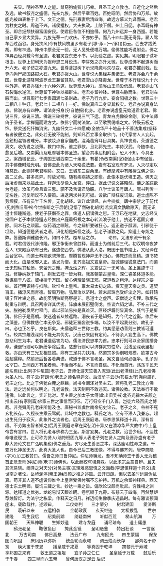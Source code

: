 <!-- { "loadSidebar": true } -->
　　夫显。明神圣至人之能。鼠窃狗偷狡儿巧幸。且圣王之立教也。自近化之然后及远。故书叙尧之盛德。先亲九族。然后平章百姓。百姓昭明。然后协和万邦。故能光被四表格于上下。文王之德。先刑寡妻后清四海。故远方慕义九译而来。老君为柱史之时。周道不兴。诸侯擅权。大夫执政。上陵下僭。州土日促。李耳既有神圣。即合拯颓扶弱富国安民。使君臣各位不相逾僭。何乃九州远弃一身西遁。若能自己家乡显大灵异。九族光荣一门欢庆。不亦妙乎。而八十四年蔑无奇异。雇人驾车西过函谷。身死扶风(今有扶风槐里乡有老子[塚-豖+(一/豖)])伪云。西去才践羌胡。即有神通。神州中原全无一验。无人见处便唱万端。偷佛胜能巧说附会。佛之神异西经具载今有圣迹。老君灵变东史不书。以此验之虚。实见矣。明眼君子试听根由。世尊上忉利天为报母恩三月说法。李耳效之亦升太微。世尊成佛不起道树而升六天。老子仿之亦游九天。世尊菩提树下示现降魔弓矢尽变。老君亦摧剑戟。世尊向拘尸那国路掷大石。老君亦拨大山。世尊说大集经并集诸王。老君亦会八千余国。世尊北游降阿波罗龙王兼留其影。老君雪山亦降毒龙。世尊于本行经说九十六种外道。老君亦降九十六种外道。世尊现大神力。须弥山王涌没低昂。老君亦山飞石裂海水逆流。世尊留下神钵以福群生。老君亦留神钵。世尊右胁而生。老君剖左腋而出。世尊周行七步表圆满七圣财故。老子乃行九步。妄合阳极之数。世尊三十二相八十种好。老君七十二相八十一好。佛说真应二身显其权实。老君亦说真身法身。佛说身有四种。谓法身报身(分自他报)化身。老君亦说虚皇元始道君老君。佛说三界。彼说三清。佛说三轮持世。彼说三气下运。青龙白虎像彼金刚。玄中法师倚于圣者。学禅庭而建方丈。依佛宇而树法堂。以至歌赞偈唱之文。钟鼓云板之饰。祭灵送死忏悔消灾。九幽忏文二十四愿戒(金依华严十地品十不善法集成)据释有者彼便立之。此处若无彼不能制。则知凡百立事全取佛门。代代穿凿人人妄起。金鋀相混智者难分。本欲妆点自家翻成。混沌凿窍耳目具矣。真神丧焉。荣道德之真文。收伪说之浇薄。教门中折。谁之罪欤。且北郭先生。本侍汉武。今随李老。愈见后增。又南渠山及毗摩城本佛圣迹。望合其事屈相附会。恐人不知。今具出之。案西域记云。于阗国王城西南二十余里。有瞿(令改南渠)室棱伽山中有伽蓝。其中佛像时烛光明。昔佛至此为诸人天略说法要。岩有右室现有罗汉。入灭尽定以待慈氏。此则非老君明矣。又曰。王城东三百余里。有媲摩城中有雕檀立佛之像。高二丈余。甚多灵异。时放光明。随有疾病祷之即愈。此像本是优填王造。佛灭之后凌虚而来以福此土。释迦法尽像入龙宫。评曰。据此记说文甚昭然。佛之圣踪欲为老迹。汝虽巧会且宜三思。驷不及舌请君隐臆。八学士议虽号唐人。唐书列传一无名姓。况复所议不入要策。进退两求并无可据。设欲广辩枉废词章。道士虚陈不劳烦叙。虽有员半千名传。无化胡经。议详此谬经。古今排摈。唐中宗禁之于前代(见刘煦旧唐书)今世宗断之于后朝(见悟了然破化胡状)若实真文孰敢除灭。而无识道士恒踵斯迹。使老子获僭圣之罪。俾道人招谤佛之愆。王浮已在地狱。史志经又投圜户老子本欲隐遁志经推出户庭垂归根之本心转流浪于他土。执迷不返固妄难除。同木石之顽嚣。似药酒之瞑眩。今之辩析要破狂心。返正道于醇源。引邪徒于坦路。知道德是贤者之语。识化胡是妖怪之谈。弘老子谦静之风。抑道士夸炫之弊。皆遵斯训雅道长兴。如曰不然。覆车及之尔。
　　论曰。太法东流千有余载。时君信毁代涉洿隆。邪正争衡未曾胜释。而道士为僧前后三代。初汉明帝夜梦金人飞来殿庭项有日光。遂遣使西求。佛法从此入洛。既图于显节陵上。又经译在兰台室中。而道士矜能欲骋薄伎。摩腾暂现神异无不归心。佛教炼而愈精。道书焚而火化。由是改邪入正。落发为僧。北齐高祖文宣皇帝。投诚佛理锐意法门。而道士无知纵其私愤。骋萤光之耀。掩龙烛之辉。文宣试之一无可验。圣上匪施于寸刃。修静纳款于辕门。剃发去冠一皆为释。我圣朝蒙古皇帝。深仁睿圣体道多能。英谋扇于八弦。威棱擅于万国。留心佛理备晓正邪。究道教之粗浮。达释宗之要妙。首行明诏特与扫除。钦惟今上皇帝。禀太易太初之质。资天皇天帝之灵。道契百王。播淳风而育德。智周万物。弘至治以济时。若末尼珠岂受纤尘之污。如轩辕镜宁容片垢之惑。故能英明独断亮察是非。息道士之虚声。识僧徒之实理。敬承先制重与辩明。具召两宗详其优劣。阵旗未展衔璧倒戈。空谈六韬之谋。不补三代之失。脱袍剃发尽付释门。盖以邪法易摧是真难灭。匪经炉韛何显真金。妖气于是屏消。佛日于是高朗。使迷途者从兹返路。溺丧者于是知归。为今代之铨衡。作后来之藻鉴。但佛教慈仁本无争竞。邪徒狂狷妄说多端。以汝不平起我分别。故孔子曰。必也正名乎。良在斯矣。夫儒道释三世称三教。约其惩恶劝善则三教皆可遵行。较其宗趣浅深则不能无其优劣。汉唐已来固有定论。不待余人妄生高下。佛教慈悲利生为本。老君谦退远害为功。儒法济民忠孝为首。忠孝行则可以全家国播身命。谦退行则可以解纷争除后患。慈悲行则可以济群灵穷性命。沿浅至深表里相救。亦由天有三光互相显照。鼎有三足共力扶持。然道宗多伪别唱规模。欲罩古今独超儒释。然前贤后哲各着典谟。咸遵于佛不言老圣。案文自验何必强争。孔子对太宰曰。丘闻西方有圣者焉。不治而不乱。不言而自信。不化而自行。荡荡乎民无能名焉(此出列子仲尼篇)老子云。吾师化游天竺善入泥洹(此出老潭经)此孔老推佛为圣人也。符子云(符朗也)老氏之师名释迦文。后汉牟子云(为苍梧太守)尧舜周孔老庄之化。比之于佛犹白鹿之麒麟。尚书令阚泽对吴主云。若将孔老二教比方佛法。远之远矣何以明之。孔老设教。法天制用不敢违天。诸佛设教。天法奉行不敢违佛。以此言之。实非比对。吴主善之加太子太傅(此出旧吴书)北齐光禄大夫颜之推出云(有家则篇)佛家三世之事信而可征。万行归空千门入善。岂徒六经百氏之博哉。非尧舜周孔老庄所能及也。唐秘书监虞世南帝纪史论云。老子之义。谷神不死玄牝长存。久视长生乘云驾鹤。此域中之教也。释氏之诰。空有不滞人我兼忘。超出生死归于寂灭。此象外之谈者也。后周王褒庭诰。唐李思慎释道十异。深有旨趣。不劳繁出智者知之(后周王褒庭诰章在梁弘明十异又在清凉华严大教中)今上皇帝尝有言曰。世人将孔老与佛称为三圣。斯言妄矣。孔老之教。治世少用。不达性命唯说现世。止可称为贤人(暗符班固九等人表老子列在贤人之阶及晋孙盛有老子非大贤论文在广弘明集也)佛之垂范。穷尽死生善恶之本。深达幽明性命之道。千变万化神圣无方。此真大圣人也。自今已后三教图像。不得与佛齐列。唐李商隐(字义山)三教赞曰。儒吾之师曰鲁仲尼。仲尼师聃龙。吾不知聃师竺干善入无为稽首正觉吾师(仲尼)师(老子)师佛也。以此酬校穹壤悬殊。以此求宗兰蒿自辩。且夫其流易晓。阚泽之对天分(对吴主事)其理难惑思慎之文海截(李思慎释道十异文)虞世南之著论。岳峙渊渟(帝王通纪)颜之推之述篇。云开日朗。但以去圣时远魔伪乱真。苟非其人道不虚设仰惟今上皇帝受佛付嘱不忘护持。万机之余留神释典。西天德士东土明师。屡询三藏之言。妙达一乘之旨。偏欣论议颇尚毗尼。穷性相之渊源。达释道之优劣。龙蛇易辩天眼难瞒。卷氛祲于九霄。布慈云于四海。再然慧炬荐烛智灯。为法宇之栋梁。作释天之日月。祥迈叨生像季庆遇昌时。每有雅谈预闻座末。载欣载抃。述颂曰。
　　二仪始判　　三才肇分　　树君建国
　　爰济斯民　　羲轩以来　　五运相袭
　　金朝政衰　　玄天继迹　　太祖拨乱
　　世宗建隆　　笃生我后　　绍美前踪
　　纳疑南宋　　听献西荒　　梯山航海
　　万国朝王　　天纵神聪　　生知妙道
　　建寺龙庭　　诵经琼岛　　道士庸愚
　　鸱张老圣　　眩彼鱼目　　掩此金镜
　　圣明悬鉴　　特出狂谈　　一言逐北
　　万古司南　　佛日高悬　　法云广布
　　九有回光　　四生蒙福
　　保龙图而巩固　　庆凤历以弥新
　　统金轮而永曜　　调玉烛而长存
　　邵鸿名于帝箓　　焕大宝于苍旻
　　播皇威于戎夏　　等真固于乾坤
　　跻黎元于寿域　　享邦国之来宾
　　敦王道之坦坦　　宜子孙之仁仁
　　圣皇延于万载　　懿后乐于千春
　　四三皇而六五帝　　曾何唐汉之足云
后记
